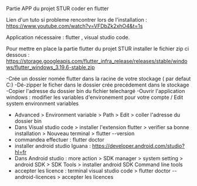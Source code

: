 Partie APP du projet STUR coder en flutter

Lien d'un tuto si probleme rencontrer lors de l'installation : https://www.youtube.com/watch?v=VFDbZk2xhO4&t=1s

Application nécessaire : flutter , visual studio code.



Pour mettre en place la partie flutter du projet STUR 
installer le fichier zip ci dessous : https://storage.googleapis.com/flutter_infra_release/releases/stable/windows/flutter_windows_3.19.6-stable.zip

-Crée un dossier nomée flutter dans la racine de votre stockage ( par defaut C:)
-Dé-zipper le ficher dans le dossier crée precédement dans le stockage
-Copier l'adresse du dossier bin du fichier telechargé
-Ouvrir l'application windows : modifier les variables d'environement pour votre compte / Edit system environment variables
- Advanced > Environment variable > Path > Edit > coller l'adresse du dossier bin
- Dans Visual studio code > installer l'extension flutter > verifier sa bonne installation > Nouveau terminal > flutter --version 
- commandea effectuer : flutter doctor
- installer android studio Iguana : https://developer.android.com/studio?hl=fr
- Dans Android studio : more action > SDK manager > system setting > android SDK > SDK Tools > installer android SDK Command line tools
- accepter les licence : terminal visual studio code > flutter doctor --android-licences > accepter les licences


